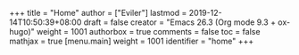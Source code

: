+++
title = "Home"
author = ["Eviler"]
lastmod = 2019-12-14T10:50:39+08:00
draft = false
creator = "Emacs 26.3 (Org mode 9.3 + ox-hugo)"
weight = 1001
authorbox = true
comments = false
toc = false
mathjax = true
[menu.main]
  weight = 1001
  identifier = "home"
+++
